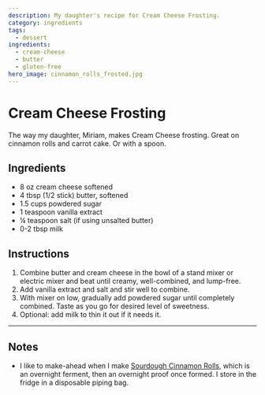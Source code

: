 ```yaml
---
description: My daughter's recipe for Cream Cheese Frosting.
category: ingredients
tags:
  - dessert
ingredients:
  - cream-cheese
  - butter
  - gluten-free
hero_image: cinnamon_rolls_frosted.jpg
---
```


# Cream Cheese Frosting

The way my daughter, Miriam, makes Cream Cheese frosting. Great on cinnamon rolls and carrot cake. Or with a spoon.  

## Ingredients

* 8 oz cream cheese softened
* 4 tbsp (1/2 stick) butter, softened 
* 1.5 cups powdered sugar
* 1 teaspoon vanilla extract
* ¼ teaspoon salt (if using unsalted butter)
* 0-2 tbsp milk 

## Instructions

1. Combine butter and cream cheese in the bowl of a stand mixer or electric mixer and beat until creamy, well-combined, and lump-free.
2. Add vanilla extract and salt and stir well to combine.
3. With mixer on low, gradually add powdered sugar until completely combined. Taste as you go for desired level of sweetness.
4. Optional: add milk to thin it out if it needs it.

--- 

## Notes

- I like to make-ahead when I make [Sourdough Cinnamon Rolls](./Sourdough/Cinnamon-Rolls.html), which is an overnight ferment, then an overnight proof once formed. I store in the fridge in a disposable piping bag.
